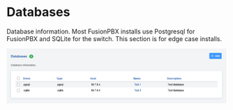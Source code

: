 # Databases

Database information. Most FusionPBX installs use Postgresql for
FusionPBX and SQLite for the switch. This section is for edge case
installs.

![image](../_static/images/advanced/databases/fusionpbx_database1.png)

